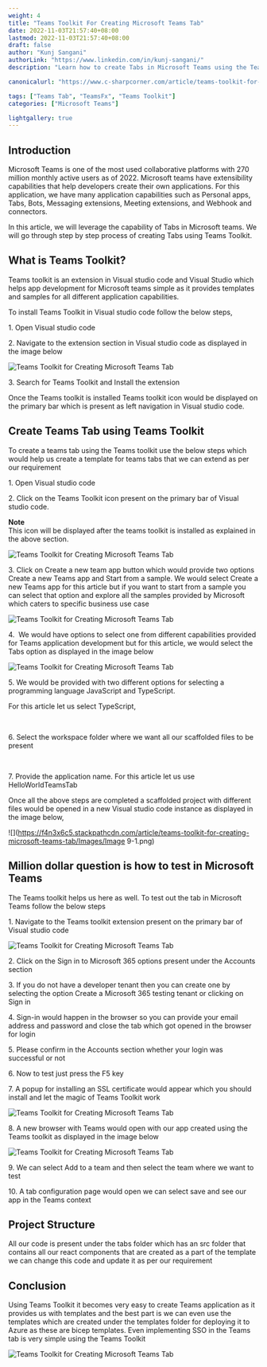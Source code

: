 ```yaml
---
weight: 4
title: "Teams Toolkit For Creating Microsoft Teams Tab"
date: 2022-11-03T21:57:40+08:00
lastmod: 2022-11-03T21:57:40+08:00
draft: false
author: "Kunj Sangani"
authorLink: "https://www.linkedin.com/in/kunj-sangani/"
description: "Learn how to create Tabs in Microsoft Teams using the Teams Toolkit with this step-by-step guide."

canonicalurl: "https://www.c-sharpcorner.com/article/teams-toolkit-for-creating-microsoft-teams-tab/"

tags: ["Teams Tab", "TeamsFx", "Teams Toolkit"]
categories: ["Microsoft Teams"]

lightgallery: true
---
```


Introduction
------------

Microsoft Teams is one of the most used collaborative platforms with 270 million monthly active users as of 2022. Microsoft teams have extensibility capabilities that help developers create their own applications. For this application, we have many application capabilities such as Personal apps, Tabs, Bots, Messaging extensions, Meeting extensions, and Webhook and connectors.

In this article, we will leverage the capability of Tabs in Microsoft teams. We will go through step by step process of creating Tabs using Teams Toolkit.

What is Teams Toolkit?
----------------------

Teams toolkit is an extension in Visual studio code and Visual Studio which helps app development for Microsoft teams simple as it provides templates and samples for all different application capabilities.

To install Teams Toolkit in Visual studio code follow the below steps,

1\. Open Visual studio code

2\. Navigate to the extension section in Visual studio code as displayed in the image below

![Teams Toolkit for Creating Microsoft Teams Tab](https://f4n3x6c5.stackpathcdn.com/article/teams-toolkit-for-creating-microsoft-teams-tab/Images/1-TeamsToolkit-1.png)

3\. Search for Teams Toolkit and Install the extension

Once the Teams toolkit is installed Teams toolkit icon would be displayed on the primary bar which is present as left navigation in Visual studio code.

Create Teams Tab using Teams Toolkit
------------------------------------

To create a teams tab using the Teams toolkit use the below steps which would help us create a template for teams tabs that we can extend as per our requirement

1\. Open Visual studio code

2\. Click on the Teams Toolkit icon present on the primary bar of Visual studio code.

**Note**  
This icon will be displayed after the teams toolkit is installed as explained in the above section.

![Teams Toolkit for Creating Microsoft Teams Tab](https://f4n3x6c5.stackpathcdn.com/article/teams-toolkit-for-creating-microsoft-teams-tab/Images/Image%202-1.png)

3\. Click on Create a new team app button which would provide two options Create a new Teams app and Start from a sample. We would select Create a new Teams app for this article but if you want to start from a sample you can select that option and explore all the samples provided by Microsoft which caters to specific business use case

![Teams Toolkit for Creating Microsoft Teams Tab](https://f4n3x6c5.stackpathcdn.com/article/teams-toolkit-for-creating-microsoft-teams-tab/Images/Image%203-1.png)

4\.  We would have options to select one from different capabilities provided for Teams application development but for this article, we would select the Tabs option as displayed in the image below

![Teams Toolkit for Creating Microsoft Teams Tab](https://f4n3x6c5.stackpathcdn.com/article/teams-toolkit-for-creating-microsoft-teams-tab/Images/Image%204-1.png)

5\. We would be provided with two different options for selecting a programming language JavaScript and TypeScript.

For this article let us select TypeScript,

    

6\. Select the workspace folder where we want all our scaffolded files to be present

    

7\. Provide the application name. For this article let us use HelloWorldTeamsTab

Once all the above steps are completed a scaffolded project with different files would be opened in a new Visual studio code instance as displayed in the image below,

![](https://f4n3x6c5.stackpathcdn.com/article/teams-toolkit-for-creating-microsoft-teams-tab/Images/Image 9-1.png)

Million dollar question is how to test in Microsoft Teams
---------------------------------------------------------

The Teams toolkit helps us here as well. To test out the tab in Microsoft Teams follow the below steps

1\. Navigate to the Teams toolkit extension present on the primary bar of Visual studio code

![Teams Toolkit for Creating Microsoft Teams Tab](https://f4n3x6c5.stackpathcdn.com/article/teams-toolkit-for-creating-microsoft-teams-tab/Images/Image%2010-1.png)

2\. Click on the Sign in to Microsoft 365 options present under the Accounts section

3\. If you do not have a developer tenant then you can create one by selecting the option Create a Microsoft 365 testing tenant or clicking on Sign in

4\. Sign-in would happen in the browser so you can provide your email address and password and close the tab which got opened in the browser for login

5\. Please confirm in the Accounts section whether your login was successful or not

6\. Now to test just press the F5 key

7\. A popup for installing an SSL certificate would appear which you should install and let the magic of Teams Toolkit work

![Teams Toolkit for Creating Microsoft Teams Tab](https://f4n3x6c5.stackpathcdn.com/article/teams-toolkit-for-creating-microsoft-teams-tab/Images/Image%2014-1.png)

8\. A new browser with Teams would open with our app created using the Teams toolkit as displayed in the image below

![Teams Toolkit for Creating Microsoft Teams Tab](https://f4n3x6c5.stackpathcdn.com/article/teams-toolkit-for-creating-microsoft-teams-tab/Images/Image%2016-1.png)

9\. We can select Add to a team and then select the team where we want to test

10\. A tab configuration page would open we can select save and see our app in the Teams context

Project Structure 
------------------

All our code is present under the tabs folder which has an src folder that contains all our react components that are created as a part of the template we can change this code and update it as per our requirement

Conclusion
----------

Using Teams Toolkit it becomes very easy to create Teams application as it provides us with templates and the best part is we can even use the templates which are created under the templates folder for deploying it to Azure as these are bicep templates. Even implementing SSO in the Teams tab is very simple using the Teams Toolkit

![Teams Toolkit for Creating Microsoft Teams Tab](https://f4n3x6c5.stackpathcdn.com/article/teams-toolkit-for-creating-microsoft-teams-tab/Images/Image%2019-1.png)